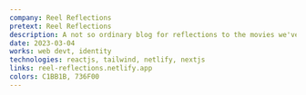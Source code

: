 ```yaml
---
company: Reel Reflections
pretext: Reel Reflections
description: A not so ordinary blog for reflections to the movies we've seen.
date: 2023-03-04
works: web devt, identity
technologies: reactjs, tailwind, netlify, nextjs
links: reel-reflections.netlify.app
colors: C1BB1B, 736F00
---
```

